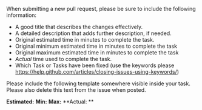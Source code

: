When submitting a new pull request, please be sure to include the following information:

- A good title that describes the changes effectively.
- A detailed description that adds further description, if needed.
- Original estimated time in minutes to complete the task.
- Original minimum estimated time in minutes to complete the task
- Original maximum estimated time in minutes to complete the task
- *Actual* time used to complete the task.
- Which Task or Tasks have been fixed (use the keywords please https://help.github.com/articles/closing-issues-using-keywords/)

Please include the following template somewhere visible inside your task.
Please also delete this text from the issue when posted.

**Estimated:** **Min:** **Max:** **Actual: **
